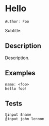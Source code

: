 Hello
=====

    Author: Foo

Subtitle.


Description
-----------

Description.


Examples
--------

    name: <foo>
    hello foo!
    
    
Tests
-----

    @input $name
    @input john lennon
    